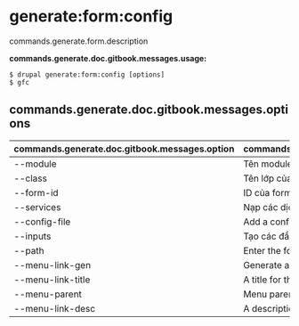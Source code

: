 # generate:form:config
commands.generate.form.description

**commands.generate.doc.gitbook.messages.usage:**
```
$ drupal generate:form:config [options]
$ gfc  
```

## commands.generate.doc.gitbook.messages.options
commands.generate.doc.gitbook.messages.option | commands.generate.doc.gitbook.messages.details
-------|-------------
--module | Tên module.
--class | Tên lớp của form
--form-id | ID của form
--services | Nạp các dịch vụ từ container.
--config-file | Add a config file
--inputs | Tạo các đầu vào trong một form.
--path | Enter the form path
--menu-link-gen | Generate a menu link
--menu-link-title | A title for the menu link
--menu-parent | Menu parent
--menu-link-desc | A description for the menu link
